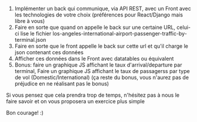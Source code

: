 1. Implémenter un back qui communique, via API REST, avec un Front avec les technologies de votre choix (préférences pour React/Django mais libre à vous)
2. Faire en sorte que quand on appelle le back sur une certaine URL, celui-ci lise le fichier los-angeles-international-airport-passenger-traffic-by-terminal.json
3. Faire en sorte que le front appelle le back sur cette url et qu'il charge le json contenant ces données
4. Afficher ces données dans le Front avec datatables ou équivalent
5. Bonus: faire un graphique JS affichant le taux d'arrival/departure par terminal, Faire un graphique JS affichant le taux de passagerss par type de vol (Domestic/International) (ça reste du bonus, vous n'aurez pas de préjudice en ne réalisant pas le bonus)


Si vous pensez que cela prendra trop de temps, n'hésitez pas à nous le faire savoir et on vous proposera un exercice plus simple


Bon courage! :)
